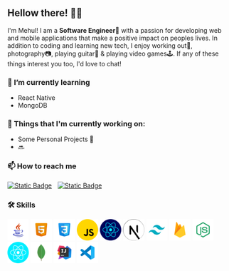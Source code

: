 Hellow there! 👋😃
------------------
I'm Mehul! I am a **Software Engineer**📱 with a passion for developing web and mobile applications that make a positive impact on peoples lives.
In addition to coding and learning new tech, I enjoy working out💪, photography📷, playing guitar🎸 & playing video games🕹. If any of these things interest you too, I'd love to chat!

### 🌱 I’m currently learning

*   React Native
*   MongoDB

### 💼 Things that I'm currently working on:

*   Some Personal Projects 🤫
*   🔜

### 📫 How to reach me
  <a href="https://mail.google.com/mail/u/0/?fs=1&to=mehulsaini763@gmail.com&tf=cm">![Static Badge](https://img.shields.io/badge/GMAIL-EA4335?style=for-the-badge&logo=gmail&logoColor=white)</a>ㅤ<a href="https://www.linkedin.com/in/mehul-saini-528377269/">![Static Badge](https://img.shields.io/badge/LINKEDIN-0A66C2?style=for-the-badge&logo=linkedin)
</a>

### 🛠 Skills
  <picture><img width="48" height="48" src="/assets/logos/java.png" /></picture>
    <picture><img width="48" height="48" src="/assets/logos/html.png" /></picture>
    <picture><img width="48" height="48" src="/assets/logos/css.png" /></picture>
    <picture><img width="48" height="48" src="/assets/logos/javascript.png" /></picture>
    <picture><img width="48" height="48" src="/assets/logos/react.png" /></picture>
    <picture><img width="48" height="48" src="/assets/logos/nextjs.png" /></picture>
    <picture><img width="48" height="48" src="/assets/logos/tailwind.png" /></picture>
    <picture><img width="48" height="48" src="/assets/logos/firebase.png" /></picture>
    <picture><img width="48" height="48" src="/assets/logos/nodejs.png" /></picture>
    <picture><img width="48" height="48" src="/assets/logos/react-native.png" /></picture>
    <picture><img width="48" height="48" src="/assets/logos/mongodb.png" /></picture>
    <picture><img width="48" height="48" src="/assets/logos/intellij.png" /></picture>
    <picture><img width="48" height="48" src="/assets/logos/vscode.png" /></picture>
ㅤ
